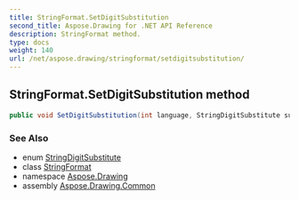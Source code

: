 ```yaml
---
title: StringFormat.SetDigitSubstitution
second_title: Aspose.Drawing for .NET API Reference
description: StringFormat method. 
type: docs
weight: 140
url: /net/aspose.drawing/stringformat/setdigitsubstitution/
---
```

## StringFormat.SetDigitSubstitution method

```csharp
public void SetDigitSubstitution(int language, StringDigitSubstitute substitute)
```

### See Also

* enum [StringDigitSubstitute](../../stringdigitsubstitute/)
* class [StringFormat](../)
* namespace [Aspose.Drawing](../../stringformat/)
* assembly [Aspose.Drawing.Common](../../../)


